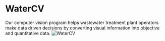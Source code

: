 # WaterCV
Our computer vision program helps wastewater treatment plant operators make data driven decisions by converting visual information into objective and quantitative data. 
![WaterCV](https://ibb.co/vckL9Pp/waterCV-11-16-2019.jpg)
